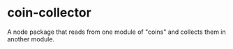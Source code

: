 # coin-collector
A node package that reads from one module of "coins" and collects them in another module.
